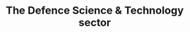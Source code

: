---
layout: homepage
title: " The Defence Science  & Technology sector"
description: Brief site description here
image: /images/isomer-logo.svg
permalink: /
notification: " "
sections:
  - hero:
      title: Hero title
      subtitle: Hero subtitle
      background: /images/4cbe8d_f1ed2800a49649848102c68fc5a66e53_mv2.gif
      button: Contact Us
      url: /contact-us/
      key_highlights:
        - title: OUR PURPOSE
          description: We create new possibilities with tech to defend Singapore. 
          url: https://google.com
        - title: Why Join Us
          description: "Realise your full potential with us. "
          url: https://gmail.com
        - title: Hear Our Stories
          description: Our people are our success.
          url: /privacy/
  - infobar:
      title: "Advancing Technologies & Capabilities for National Security "
      button: Learn More
      url: /faq/
  - infopic:
      title: Join a Community of Innovators
      description: Take charge of your career with multiple pathways, from
        scholarships and internships to development programmes. Specialise in a
        field you’re passionate about.
      button: Find Out More
      image: /images/4cbe8d_f1ed2800a49649848102c68fc5a66e53_mv2.gif
      url: /why-join-us
  - infopic:
      title: Hear from  Our Brightest Minds
      description: The Defence Science & Technology sector supports to nurture an
        ecosystem of individuals empowered to transform cutting-edge ideas to
        reality.
      button: Read their stories
      url: /our-stories
      alt: Image alt text
---